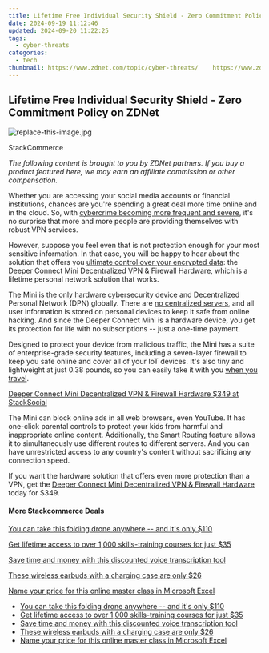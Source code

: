 ```yaml
---
title: Lifetime Free Individual Security Shield - Zero Commitment Policy on ZDNet
date: 2024-09-19 11:12:46
updated: 2024-09-20 11:22:25
tags:
  - cyber-threats
categories:
  - tech
thumbnail: https://www.zdnet.com/topic/cyber-threats/    https://www.zdnet.com/a/img/resize/e80722faac75729c1b68854ddde8d716be75f49c/2022/05/17/c5b5439c-d181-433c-af79-eb6d15c62f24/zd-deeper-connect.jpg?width=170&height=96&fit=crop&auto=webp
---
```


## Lifetime Free Individual Security Shield - Zero Commitment Policy on ZDNet

![replace-this-image.jpg](https://www.zdnet.com/a/img/resize/66ca444180f43b37ea8aee6d875e0709d4d6c44c/2022/05/17/c5b5439c-d181-433c-af79-eb6d15c62f24/zd-deeper-connect.jpg?auto=webp&width=1280)

StackCommerce

_The following content is brought to you by ZDNet partners. If you buy a product featured here, we may earn an affiliate commission or other compensation._

Whether you are accessing your social media accounts or financial institutions, chances are you're spending a great deal more time online and in the cloud. So, with [cybercrime becoming more frequent and severe](https://www.zdnet.com/article/two-ransomware-gangs-hacked-the-same-target-at-the-same-time-heres-what-happened-next/), it's no surprise that more and more people are providing themselves with robust VPN services.

However, suppose you feel even that is not protection enough for your most sensitive information. In that case, you will be happy to hear about the solution that offers you [ultimate control over your encrypted data](https://stacksocial.com/sales/deeper-connect-mini-decentralized-vpn-firewall-hardware?sid=zd-%5F%5FCOM%5FCLICK%5FID%5F%5F-dtp&aid=a-ceempx7z): the Deeper Connect Mini Decentralized VPN & Firewall Hardware, which is a lifetime personal network solution that works.

The Mini is the only hardware cybersecurity device and Decentralized Personal Network (DPN) globally. There are [no centralized servers](https://www.zdnet.com/article/what-is-web3-everything-you-need-to-know-about-the-decentralised-future-of-the-internet/), and all user information is stored on personal devices to keep it safe from online hacking. And since the Deeper Connect Mini is a hardware device, you get its protection for life with no subscriptions -- just a one-time payment.

Designed to protect your device from malicious traffic, the Mini has a suite of enterprise-grade security features, including a seven-layer firewall to keep you safe online and cover all of your IoT devices. It's also tiny and lightweight at just 0.38 pounds, so you can easily take it with you [when you travel](https://www.zdnet.com/article/best-travel-vpn/).

[Deeper Connect Mini Decentralized VPN & Firewall Hardware $349 at StackSocial](https://stacksocial.com/sales/deeper-connect-mini-decentralized-vpn-firewall-hardware?sid=zd-%5F%5FCOM%5FCLICK%5FID%5F%5F-dtp&aid=a-ceempx7z)

The Mini can block online ads in all web browsers, even YouTube. It has one-click parental controls to protect your kids from harmful and inappropriate online content. Additionally, the Smart Routing feature allows it to simultaneously use different routes to different servers. And you can have unrestricted access to any country's content without sacrificing any connection speed.

If you want the hardware solution that offers even more protection than a VPN, get the [Deeper Connect Mini Decentralized VPN & Firewall Hardware](https://stacksocial.com/sales/deeper-connect-mini-decentralized-vpn-firewall-hardware?sid=zd-%5F%5FCOM%5FCLICK%5FID%5F%5F-dtp&aid=a-ceempx7z) today for $349.

#### More Stackcommerce Deals

[You can take this folding drone anywhere -- and it's only $110](https://www.zdnet.com/article/get-a-folding-drone-you-can-take-with-you-anywhere-for-110/ "You can take this folding drone anywhere  -- and it's only $110")

[Get lifetime access to over 1,000 skills-training courses for just $35](https://www.zdnet.com/article/learn-it-coding-and-design-skills-for-just-20-with-this-course-pack/ "Get lifetime access to over 1,000 skills-training courses for just $35")

[Save time and money with this discounted voice transcription tool](https://www.zdnet.com/article/save-money-and-time-with-this-discounted-voice-transcription-tool/ "Save time and money with this discounted voice transcription tool")

[These wireless earbuds with a charging case are only $26](https://www.zdnet.com/article/get-these-wireless-earbuds-with-a-charging-case-for-just-26/ "These wireless earbuds with a charging case are only $26")

[Name your price for this online master class in Microsoft Excel](https://www.zdnet.com/article/name-your-price-for-this-online-master-class-in-microsoft-excel/ "Name your price for this online master class in Microsoft Excel")

* [You can take this folding drone anywhere -- and it's only $110](https://www.zdnet.com/article/get-a-folding-drone-you-can-take-with-you-anywhere-for-110/ "You can take this folding drone anywhere  -- and it's only $110")
* [Get lifetime access to over 1,000 skills-training courses for just $35](https://www.zdnet.com/article/learn-it-coding-and-design-skills-for-just-20-with-this-course-pack/ "Get lifetime access to over 1,000 skills-training courses for just $35")
* [Save time and money with this discounted voice transcription tool](https://www.zdnet.com/article/save-money-and-time-with-this-discounted-voice-transcription-tool/ "Save time and money with this discounted voice transcription tool")
* [These wireless earbuds with a charging case are only $26](https://www.zdnet.com/article/get-these-wireless-earbuds-with-a-charging-case-for-just-26/ "These wireless earbuds with a charging case are only $26")
* [Name your price for this online master class in Microsoft Excel](https://www.zdnet.com/article/name-your-price-for-this-online-master-class-in-microsoft-excel/ "Name your price for this online master class in Microsoft Excel")

<ins class="adsbygoogle"
     style="display:block"
     data-ad-format="autorelaxed"
     data-ad-client="ca-pub-7571918770474297"
     data-ad-slot="1223367746"></ins>



<ins class="adsbygoogle"
     style="display:block"
     data-ad-client="ca-pub-7571918770474297"
     data-ad-slot="8358498916"
     data-ad-format="auto"
     data-full-width-responsive="true"></ins>

